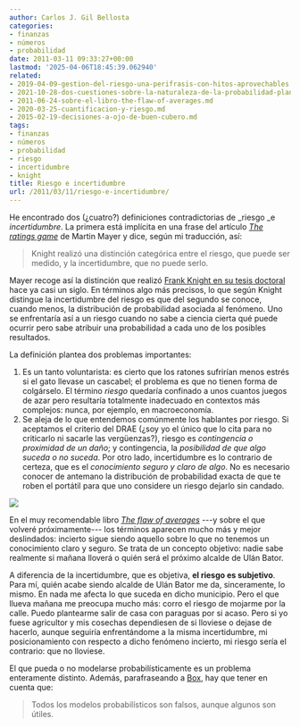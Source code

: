 ```yaml
---
author: Carlos J. Gil Bellosta
categories:
- finanzas
- números
- probabilidad
date: 2011-03-11 09:33:27+00:00
lastmod: '2025-04-06T18:45:39.062940'
related:
- 2019-04-09-gestion-del-riesgo-una-perifrasis-con-hitos-aprovechables.md
- 2021-10-28-dos-cuestiones-sobre-la-naturaleza-de-la-probabilidad-planteadas-por-keynes-en-1921-pero-que-siguen-hoy-igual-de-vigentes.md
- 2011-06-24-sobre-el-libro-the-flaw-of-averages.md
- 2020-03-25-cuantificacion-y-riesgo.md
- 2015-02-19-decisiones-a-ojo-de-buen-cubero.md
tags:
- finanzas
- números
- probabilidad
- riesgo
- incertidumbre
- knight
title: Riesgo e incertidumbre
url: /2011/03/11/riesgo-e-incertidumbre/
---
```


He encontrado dos (¿cuatro?) definiciones contradictorias de _riesgo _e _incertidumbre_. La primera está implícita en una frase del artículo [_The ratings game_](http://www.brookings.edu/articles/1999/07useconomics_mayer.aspx) de Martin Mayer y dice, según mi traducción, así:

>Knight realizó una distinción categórica entre el riesgo, que puede ser medido, y la incertidumbre, que no puede serlo.


Mayer recoge así la distinción que realizó [Frank Knight en su tesis doctoral](http://www.econlib.org/library/Knight/knRUP.html) hace ya casi un siglo. En términos algo más precisos, lo que según Knight distingue la incertidumbre del riesgo es que del segundo se conoce, cuando menos, la distribución de probabilidad asociada al fenómeno. Uno se enfrentaría así a un riesgo cuando no sabe a ciencia cierta qué puede ocurrir pero sabe atribuir una probabilidad a cada uno de los posibles resultados.

La definición plantea dos problemas importantes:

1. Es un tanto voluntarista: es cierto que los ratones sufrirían menos estrés si el gato llevase un cascabel; el problema es que no tienen forma de colgárselo. El término _riesgo_ quedaría confinado a unos cuantos juegos de azar pero resultaría totalmente inadecuado en contextos más complejos: nunca, por ejemplo, en macroeconomía.
2. Se aleja de lo que entendemos comúnmente los hablantes por riesgo. Si aceptamos el criterio del DRAE (¿soy yo el único que lo cita para no criticarlo ni sacarle las vergüenzas?), riesgo es _contingencia o proximidad de un daño_; y contingencia, la _posibilidad de que algo suceda o no suceda_. Por otro lado, incertidumbre es lo contrario de certeza, que es el _conocimiento seguro y claro de algo_. No es necesario conocer de antemano la distribución de probabilidad exacta de que te roben el portátil para que uno considere un riesgo dejarlo sin candado.

![](/wp-uploads/2011/03/risk_lock.jpg)

En el muy recomendable libro _[The flaw of averages](http://www.flawofaverages.com/)_ ---y sobre el que volveré próximamente--- los términos aparecen mucho más y mejor deslindados: incierto sigue siendo aquello sobre lo que no tenemos un conocimiento claro y seguro. Se trata de un concepto objetivo: nadie sabe realmente si mañana lloverá o quién será el próximo alcalde de Ulán Bator.

A diferencia de la incertidumbre, que es objetiva, **el riesgo es subjetivo**. Para mí, quién acabe siendo alcalde de Ulán Bator me da, sinceramente, lo mismo. En nada me afecta lo que suceda en dicho municipio. Pero el que llueva mañana me preocupa mucho más: corro el riesgo de mojarme por la calle. Puedo plantearme salir de casa con paraguas por si acaso. Pero si yo fuese agricultor y mis cosechas dependiesen de si lloviese o dejase de hacerlo, aunque seguiría enfrentándome a la misma incertidumbre, mi posicionamiento con respecto a dicho fenómeno incierto, mi riesgo sería el contrario: que no lloviese.

El que pueda o no modelarse probabilísticamente es un problema enteramente distinto. Además, parafraseando a [Box](http://en.wikipedia.org/wiki/George_E._P._Box), hay que tener en cuenta que:

>Todos los modelos probabilísticos son falsos, aunque algunos son útiles.
